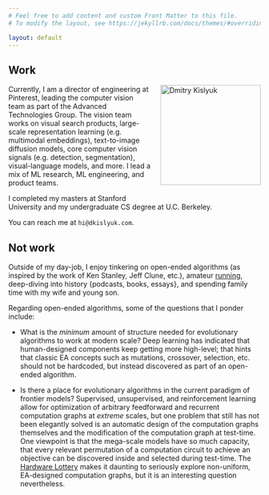```yaml
---
# Feel free to add content and custom Front Matter to this file.
# To modify the layout, see https://jekyllrb.com/docs/themes/#overriding-theme-defaults

layout: default
---
```


## Work

<img src="assets/dkislyuk.png" alt="Dmitry Kislyuk" style="float: right; width: 200px; margin: 0 0 20px 20px;">

Currently, I am a director of engineering at Pinterest, leading the computer vision team as part of the Advanced Technologies Group. The vision team works on visual search products, large-scale representation learning (e.g. multimodal embeddings), text-to-image diffusion models, core computer vision signals (e.g. detection, segmentation), visual-language models, and more. I lead a mix of ML research, ML engineering, and product teams.


I completed my masters at Stanford University and my undergraduate CS degree at U.C. Berkeley.

You can reach me at `hi@dkislyuk.com`.

## Not work

Outside of my day-job, I enjoy tinkering on open-ended algorithms (as inspired by the work of Ken Stanley, Jeff Clune, etc.), amateur [running](https://www.strava.com/athletes/5235768), deep-diving into history {podcasts, books, essays}, and spending family time with my wife and young son.

Regarding open-ended algorithms, some of the questions that I ponder include:

- What is the _minimum_ amount of structure needed for evolutionary algorithms to work at modern scale? Deep learning has indicated that human-designed components keep getting more high-level; that hints that classic EA concepts such as mutations, crossover, selection, etc. should not be hardcoded, but instead discovered as part of an open-ended algorithm.

- Is there a place for evolutionary algorithms in the current paradigm of frontier models? Supervised, unsupervised, and reinforcement learning allow for optimization of arbitrary feedforward and recurrent computation graphs at _extreme_ scales, but one problem that still has not been elegantly solved is an automatic design of the computation graphs themselves and the modification of the computation graph at test-time. One viewpoint is that the mega-scale models have so much capacity, that every relevant permutation of a computation circuit to achieve an objective can be discovered inside and selected during test-time. The [Hardware Lottery](https://hardwarelottery.github.io/) makes it daunting to seriously explore non-uniform, EA-designed computation graphs, but it is an interesting question nevertheless.
